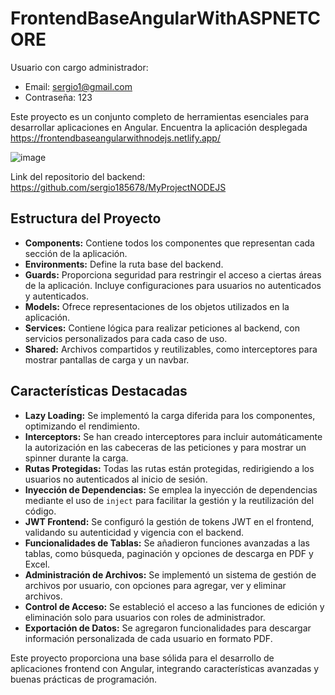 # FrontendBaseAngularWithASPNETCORE

Usuario con cargo administrador: 
  - Email: sergio1@gmail.com
  - Contraseña: 123

Este proyecto es un conjunto completo de herramientas esenciales para desarrollar aplicaciones en Angular. Encuentra la aplicación desplegada https://frontendbaseangularwithnodejs.netlify.app/

![image](https://github.com/user-attachments/assets/76bd123b-6a98-4f38-ab17-007335d282f5)

Link del repositorio del backend: https://github.com/sergio185678/MyProjectNODEJS

## Estructura del Proyecto

- **Components:** Contiene todos los componentes que representan cada sección de la aplicación.
- **Environments:** Define la ruta base del backend.
- **Guards:** Proporciona seguridad para restringir el acceso a ciertas áreas de la aplicación. Incluye configuraciones para usuarios no autenticados y autenticados.
- **Models:** Ofrece representaciones de los objetos utilizados en la aplicación.
- **Services:** Contiene lógica para realizar peticiones al backend, con servicios personalizados para cada caso de uso.
- **Shared:** Archivos compartidos y reutilizables, como interceptores para mostrar pantallas de carga y un navbar.

## Características Destacadas

- **Lazy Loading:** Se implementó la carga diferida para los componentes, optimizando el rendimiento.
- **Interceptors:** Se han creado interceptores para incluir automáticamente la autorización en las cabeceras de las peticiones y para mostrar un spinner durante la carga.
- **Rutas Protegidas:** Todas las rutas están protegidas, redirigiendo a los usuarios no autenticados al inicio de sesión.
- **Inyección de Dependencias:** Se emplea la inyección de dependencias mediante el uso de `inject` para facilitar la gestión y la reutilización del código.
- **JWT Frontend:** Se configuró la gestión de tokens JWT en el frontend, validando su autenticidad y vigencia con el backend.
- **Funcionalidades de Tablas:** Se añadieron funciones avanzadas a las tablas, como búsqueda, paginación y opciones de descarga en PDF y Excel.
- **Administración de Archivos:** Se implementó un sistema de gestión de archivos por usuario, con opciones para agregar, ver y eliminar archivos.
- **Control de Acceso:** Se estableció el acceso a las funciones de edición y eliminación solo para usuarios con roles de administrador.
- **Exportación de Datos:** Se agregaron funcionalidades para descargar información personalizada de cada usuario en formato PDF.

Este proyecto proporciona una base sólida para el desarrollo de aplicaciones frontend con Angular, integrando características avanzadas y buenas prácticas de programación.

